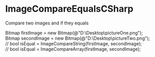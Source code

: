 # ImageCompareEqualsCSharp
Compare two images and if they equals

Bitmap firstImage = new Bitmap(@"D:\Desktop\pictureOne.png");<br>
Bitmap secondImage = new Bitmap(@"D:\Desktop\pictureTwo.png");<br>
// bool isEqual = ImageCompareString(firstImage, secondImage);<br>
// bool isEqual = ImageCompareArray(firstImage, secondImage);
